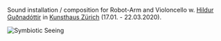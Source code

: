 Sound installation / composition for Robot-Arm and Violoncello w. [Hildur Guðnadóttir](https://www.hildurness.com) in [Kunsthaus Zürich](https://www.kunsthaus.ch/en/besuch-planen/ausstellungen/olafur-eliasson/) (17.01. - 22.03.2020).

![Symbiotic Seeing](/symbiotic-seeing/symbiotic-seeing.jpg)